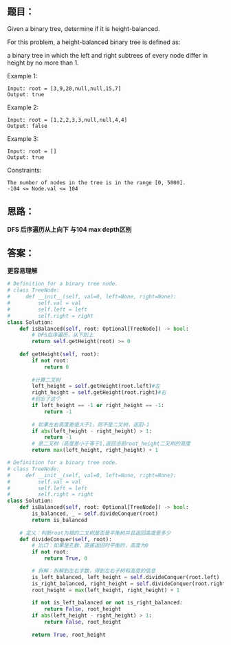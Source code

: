 ## 题目：
Given a binary tree, determine if it is height-balanced.

For this problem, a height-balanced binary tree is defined as:

a binary tree in which the left and right subtrees of every node differ in height by no more than 1.

Example 1:
```
Input: root = [3,9,20,null,null,15,7]
Output: true
```
Example 2:
```
Input: root = [1,2,2,3,3,null,null,4,4]
Output: false
```
Example 3:
```
Input: root = []
Output: true
```
Constraints:
```
The number of nodes in the tree is in the range [0, 5000].
-104 <= Node.val <= 104
```
## 思路：

**DFS 后序遍历从上向下**
**与104 max depth区别**

## 答案：
**更容易理解**
```python
# Definition for a binary tree node.
# class TreeNode:
#     def __init__(self, val=0, left=None, right=None):
#         self.val = val
#         self.left = left
#         self.right = right
class Solution:
    def isBalanced(self, root: Optional[TreeNode]) -> bool:
        # DFS后序遍历，从下到上
        return self.getHeight(root) >= 0
        
    def getHeight(self, root):
        if not root:
            return 0
        
        #计算二叉树
        left_height = self.getHeight(root.left)#左 
        right_height = self.getHeight(root.right)#右
        #别忘了这个
        if left_height == -1 or right_height == -1:
            return -1
        
        # 如果左右高度差值大于1，则不是二叉树，返回-1
        if abs(left_height - right_height) > 1:
            return -1
        # 是二叉树（高度差小于等于1,返回当前root_height二叉树的高度
        return max(left_height, right_height) + 1


```
```python
# Definition for a binary tree node.
# class TreeNode:
#     def __init__(self, val=0, left=None, right=None):
#         self.val = val
#         self.left = left
#         self.right = right
class Solution:
    def isBalanced(self, root: Optional[TreeNode]) -> bool:
        is_balanced, _ = self.divideConquer(root)
        return is_balanced
    
    # 定义：判断root为根的二叉树是否是平衡树并且返回高度是多少
    def divideConquer(self, root):
        # 出口：如果是孔数，直接返回时平衡的，高度为0
        if not root:
            return True, 0

        # 拆解：拆解到左右字数，得到左右子树和高度的信息
        is_left_balanced, left_height = self.divideConquer(root.left)
        is_right_balanced, right_height = self.divideConquer(root.right)
        root_height = max(left_height, right_height) + 1
        
        if not is_left_balanced or not is_right_balanced:
            return False, root_height  
        if abs(left_height - right_height) > 1:
            return False, root_height
            
        return True, root_height
        

```

